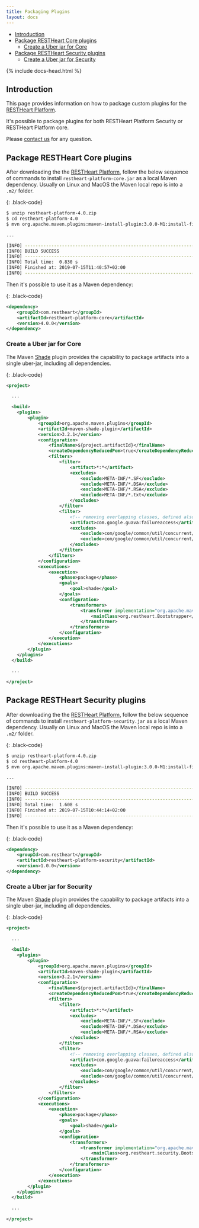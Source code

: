 ```yaml
---
title: Packaging Plugins
layout: docs
---
```


<div markdown="1" class="d-none d-xl-block col-xl-2 order-last bd-toc">

* [Introduction](#introduction)
* [Package RESTHeart Core plugins](#package-restheart-core-plugins)
  * [Create a Uber jar for Core](#create-a-uber-jar-for-core)
* [Package RESTHeart Security plugins](#package-restheart-security-plugins)
  * [Create a Uber jar for Security](#create-a-uber-jar-for-security) 

</div>

<div markdown="1" class="col-12 col-md-9 col-xl-8 py-md-3 bd-content">

{% include docs-head.html %} 

## Introduction

This page provides information on how to package custom plugins for the [RESTHeart Platform](https://restheart.org/get).

It's possible to package plugins for both RESTHeart Platform Security or RESTHeart Platform core.

Please [contact us](https://restheart.org/contact/) for any question.

## Package RESTHeart Core plugins

After downloading the the [RESTHeart Platform](https://restheart.org/get), follow the below sequence of commands to install `restheart-platform-core.jar` as a local Maven dependency. Usually on Linux and MacOS the Maven local repo is into a `.m2/` folder.

{: .black-code}
```bash
$ unzip restheart-platform-4.0.zip
$ cd restheart-platform-4.0
$ mvn org.apache.maven.plugins:maven-install-plugin:3.0.0-M1:install-file -Dfile=restheart-platform-core.jar

...

[INFO] ------------------------------------------------------------------------
[INFO] BUILD SUCCESS
[INFO] ------------------------------------------------------------------------
[INFO] Total time:  0.830 s
[INFO] Finished at: 2019-07-15T11:40:57+02:00
[INFO] ------------------------------------------------------------------------
```

Then it's possible to use it as a Maven dependency:

{: .black-code}
```xml
<dependency>
    <groupId>com.restheart</groupId>
    <artifactId>restheart-platform-core</artifactId>
    <version>4.0.0</version>
</dependency>
```

### Create a Uber jar for Core

The Maven [Shade](https://maven.apache.org/plugins/maven-shade-plugin/) plugin provides the capability to package artifacts into a single uber-jar, including all dependencies.

{: .black-code}
``` xml
<project>

  ...

  <build>
    <plugins>
        <plugin>
            <groupId>org.apache.maven.plugins</groupId>
            <artifactId>maven-shade-plugin</artifactId>
            <version>3.2.1</version>
            <configuration>
                <finalName>${project.artifactId}</finalName>
                <createDependencyReducedPom>true</createDependencyReducedPom>
                <filters>
                    <filter>
                        <artifact>*:*</artifact>
                        <excludes>
                            <exclude>META-INF/*.SF</exclude>
                            <exclude>META-INF/*.DSA</exclude>
                            <exclude>META-INF/*.RSA</exclude>
                            <exclude>META-INF/*.txt</exclude>
                        </excludes>
                    </filter>
                    <filter>
                        <!-- removing overlapping classes, defined also in guava -->
                        <artifact>com.google.guava:failureaccess</artifact>
                        <excludes>
                            <exclude>com/google/common/util/concurrent/internal/InternalFutureFailureAccess.class</exclude>
                            <exclude>com/google/common/util/concurrent/internal/InternalFutures.class</exclude>
                        </excludes>
                    </filter>
                </filters>
            </configuration>
            <executions>
                <execution>
                    <phase>package</phase>
                    <goals>
                        <goal>shade</goal>
                    </goals>
                    <configuration>
                        <transformers>
                            <transformer implementation="org.apache.maven.plugins.shade.resource.ManifestResourceTransformer">
                                <mainClass>org.restheart.Bootstrapper</mainClass>
                            </transformer>
                        </transformers>
                    </configuration>
                </execution>
            </executions>
        </plugin>
    </plugins>
  </build>

  ...
  
</project>
```

## Package RESTHeart Security plugins

After downloading the the [RESTHeart Platform](https://restheart.org/get), follow the below sequence of commands to install `restheart-platform-security.jar` as a local Maven dependency. Usually on Linux and MacOS the Maven local repo is into a `.m2/` folder.

{: .black-code}
```bash
$ unzip restheart-platform-4.0.zip
$ cd restheart-platform-4.0
$ mvn org.apache.maven.plugins:maven-install-plugin:3.0.0-M1:install-file -Dfile=restheart-platform-security.jar

...

[INFO] ------------------------------------------------------------------------
[INFO] BUILD SUCCESS
[INFO] ------------------------------------------------------------------------
[INFO] Total time:  1.608 s
[INFO] Finished at: 2019-07-15T10:44:14+02:00
[INFO] ------------------------------------------------------------------------
```

Then it's possible to use it as a Maven dependency:

{: .black-code}
```xml
<dependency>
    <groupId>com.restheart</groupId>
    <artifactId>restheart-platform-security</artifactId>
    <version>1.0.0</version>
</dependency>
```

### Create a Uber jar for Security

The Maven [Shade](https://maven.apache.org/plugins/maven-shade-plugin/) plugin provides the capability to package artifacts into a single uber-jar, including all dependencies.

{: .black-code}
``` xml
<project>

  ...

  <build>
    <plugins>
        <plugin>
            <groupId>org.apache.maven.plugins</groupId>
            <artifactId>maven-shade-plugin</artifactId>
            <version>3.2.1</version>
            <configuration>
                <finalName>${project.artifactId}</finalName>
                <createDependencyReducedPom>true</createDependencyReducedPom>
                <filters>
                    <filter>
                        <artifact>*:*</artifact>
                        <excludes>
                            <exclude>META-INF/*.SF</exclude>
                            <exclude>META-INF/*.DSA</exclude>
                            <exclude>META-INF/*.RSA</exclude>
                        </excludes>
                    </filter>
                    <filter>
                        <!-- removing overlapping classes, defined also in guava -->
                        <artifact>com.google.guava:failureaccess</artifact>
                        <excludes>
                            <exclude>com/google/common/util/concurrent/internal/InternalFutureFailureAccess.class</exclude>
                            <exclude>com/google/common/util/concurrent/internal/InternalFutures.class</exclude>
                        </excludes>
                    </filter>
                </filters>
            </configuration>
            <executions>
                <execution>
                    <phase>package</phase>
                    <goals>
                        <goal>shade</goal>
                    </goals>
                    <configuration>
                        <transformers>
                            <transformer implementation="org.apache.maven.plugins.shade.resource.ManifestResourceTransformer">
                                <mainClass>org.restheart.security.Bootstrapper</mainClass>
                            </transformer>
                        </transformers>
                    </configuration>
                </execution>
            </executions>
        </plugin>
    </plugins>
  </build>

  ...
  
</project>
```
</div>